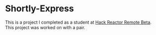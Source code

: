 # Shortly-Express

This is a project I completed as a student at [Hack Reactor Remote Beta](http://www.hackreactor.com/remote-beta). This project was worked on with a pair.

